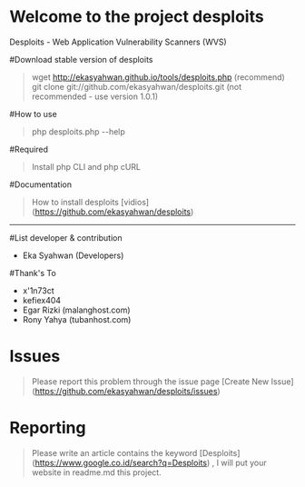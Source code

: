 # Welcome to the project desploits
Desploits - Web Application Vulnerability Scanners (WVS)

#Download stable version of desploits
> wget http://ekasyahwan.github.io/tools/desploits.php (recommend)
> git clone git://github.com/ekasyahwan/desploits.git (not recommended - use version 1.0.1)

#How to use
> php desploits.php --help

#Required
> Install php CLI and php cURL

#Documentation
> How to install desploits [vidios] (https://github.com/ekasyahwan/desploits)
-----------------------------------------------------------------------------

#List developer & contribution
+ Eka Syahwan (Developers)

#Thank's To
+ x'1n73ct
+ kefiex404
+ Egar Rizki (malanghost.com)
+ Rony Yahya (tubanhost.com)

# Issues 
> Please report this problem through the issue page [Create New Issue] (https://github.com/ekasyahwan/desploits/issues)

# Reporting
> Please write an article contains the keyword [Desploits] (https://www.google.co.id/search?q=Desploits) , I will put your website in readme.md this project.
